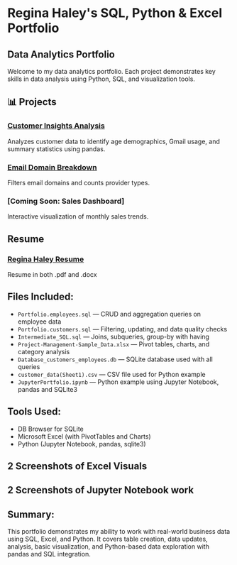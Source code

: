 # Regina Haley's SQL, Python & Excel Portfolio
## Data Analytics Portfolio

Welcome to my data analytics portfolio. Each project demonstrates key skills in data analysis using Python, SQL, and visualization tools.

## 📊 Projects

### [Customer Insights Analysis](https://github.com/ReginaHaley/Jupyter-customer-data)
Analyzes customer data to identify age demographics, Gmail usage, and summary statistics using pandas.

### [Email Domain Breakdown](https://github.com/yourusername/email-analysis)
Filters email domains and counts provider types.

### [Coming Soon: Sales Dashboard]
Interactive visualization of monthly sales trends.

## Resume

### [Regina Haley Resume](https://github.com/ReginaHaley/resume)
Resume in both .pdf and .docx


## Files Included:
- `Portfolio.employees.sql` — CRUD and aggregation queries on employee data
- `Portfolio.customers.sql` — Filtering, updating, and data quality checks
- `Intermediate_SQL.sql` — Joins, subqueries, group-by with having
- `Project-Management-Sample_Data.xlsx` — Pivot tables, charts, and category analysis
- `Database_customers_employees.db` — SQLite database used with all queries
- `customer_data(Sheet1).csv` — CSV file used for Python example
- `JupyterPortfolio.ipynb` — Python example using Jupyter Notebook, pandas and SQLite3

## Tools Used:
- DB Browser for SQLite
- Microsoft Excel (with PivotTables and Charts)
- Python (Jupyter Notebook, pandas, sqlite3) 

## 2 Screenshots of Excel Visuals
## 2 Screenshots of Jupyter Notebook work

## Summary:
This portfolio demonstrates my ability to work with real-world business data using SQL, Excel, and Python. It covers table creation, data updates, analysis, basic visualization, and Python-based data exploration with pandas and SQL integration.

